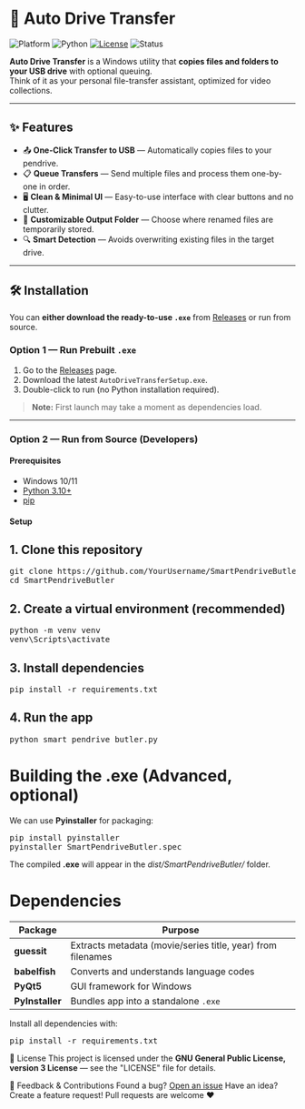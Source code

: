 # 💽 Auto Drive Transfer

![Platform](https://img.shields.io/badge/platform-Windows-blue?logo=windows)
![Python](https://img.shields.io/badge/python-3.10%2B-green?logo=python)
[![License](https://img.shields.io/badge/license-GPLv3-blue)](https://www.gnu.org/licenses/gpl-3.0)
![Status](https://img.shields.io/badge/status-active-success)

**Auto Drive Transfer** is a Windows utility that **copies files and folders to your USB drive** with optional queuing.  
Think of it as your personal file-transfer assistant, optimized for video collections.  

---

## ✨ Features

- 📤 **One-Click Transfer to USB** — Automatically copies files to your pendrive.
- 📋 **Queue Transfers** — Send multiple files and process them one-by-one in order.
- 🖥 **Clean & Minimal UI** — Easy-to-use interface with clear buttons and no clutter.
- 📁 **Customizable Output Folder** — Choose where renamed files are temporarily stored.
- 🔍 **Smart Detection** — Avoids overwriting existing files in the target drive.

---

## 🛠 Installation

You can **either download the ready-to-use `.exe`** from [Releases](../../releases) or run from source.

### Option 1 — Run Prebuilt `.exe`
1. Go to the [Releases](../../releases) page.
2. Download the latest `AutoDriveTransferSetup.exe`.
3. Double-click to run (no Python installation required).

> **Note:** First launch may take a moment as dependencies load.

---

### Option 2 — Run from Source (Developers)
#### Prerequisites
- Windows 10/11
- [Python 3.10+](https://www.python.org/downloads/windows/)
- [pip](https://pip.pypa.io/en/stable/installation/)

#### Setup
## 1. Clone this repository
<pre>git clone https://github.com/YourUsername/SmartPendriveButler.git
cd SmartPendriveButler</pre>

## 2. Create a virtual environment (recommended)
<pre>python -m venv venv
venv\Scripts\activate</pre>

## 3. Install dependencies
<pre>pip install -r requirements.txt</pre>

## 4. Run the app
<pre>python smart_pendrive_butler.py</pre>

# Building the .exe (Advanced, optional)
We can use **Pyinstaller** for packaging:
<pre>pip install pyinstaller
pyinstaller SmartPendriveButler.spec</pre>

The compiled **.exe** will appear in the *dist/SmartPendriveButler/* folder.

# Dependencies
| Package         | Purpose                                                     |
| --------------- | ----------------------------------------------------------- |
| **guessit**     | Extracts metadata (movie/series title, year) from filenames |
| **babelfish**   | Converts and understands language codes                     |
| **PyQt5**       | GUI framework for Windows                                   |
| **PyInstaller** | Bundles app into a standalone `.exe`                        |

Install all dependencies with:
<pre>pip install -r requirements.txt</pre>

📜 License
This project is licensed under the **GNU General Public License, version 3 License** — see the "LICENSE" file for details.

📨 Feedback & Contributions
Found a bug? [Open an issue](../../issues)
Have an idea? Create a feature request!
Pull requests are welcome ❤️
